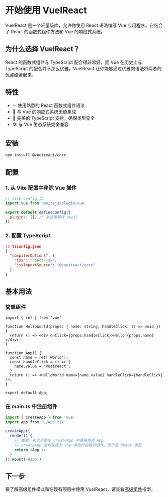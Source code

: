 # 开始使用 VueIReact

VueIReact 是一个轻量级库，允许你使用 React 语法编写 Vue 应用程序。它结合了 React 的函数式组件方法和 Vue 的响应式系统。

## 为什么选择 VueIReact？

React 的函数式组件与 TypeScript 配合得非常好，而 Vue 在历史上与 TypeScript 的配合并不那么优雅。VueIReact 让你能够通过优雅的语法将两者的优点结合起来。

## 特性

- ✨ 使用熟悉的 React 函数式组件语法
- 🔄 与 Vue 的响应式系统无缝集成
- 🧩 完美的 TypeScript 支持，确保类型安全
- 🛠️ 与 Vue 生态系统完全兼容

## 安装

```bash
npm install @vueireact/core
```

## 配置

### 1. 从 Vite 配置中移除 Vue 插件

```js
// vite.config.ts
import vue from '@vitejs/plugin-vue'

export default defineConfig({
  plugins: [], // 从这里移除 vue()
})
```

### 2. 配置 TypeScript

```json
// tsconfig.json
{
  "compilerOptions": {
    "jsx": "react-jsx",
    "jsxImportSource": "@vueireact/core"
  }
}
```

## 基本用法

### 简单组件

```tsx
import { ref } from 'vue'

function HelloWorld(props: { name: string, handleClick: () => void }) {
  return () => <div onClick={props.handleClick}>Hello {props.name}</div>;
}

function App() {
  const name = ref('World');
  const handleClick = () => {
    name.value = 'Vueireact';
  }
  return () => <HelloWorld name={name.value} handleClick={handleClick} />;
}

export default App;
```

### 在 main.ts 中注册组件

```ts
import { createApp } from 'vue'
import App from './App.tsx'

createApp({
  render() {
    // 重要：永远不要在 createApp 中直接使用 App
    // createApp 会将其视为 Vue 类型的函数式组件，而不是 React 类型
    return <App />
  }
}).mount('#app')
```

## 下一步

要了解高级组件模式和在现有项目中使用 VueIReact，请查看[高级组件](./advanced-components)指南。 